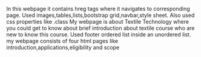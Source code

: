 In this webpage it contains hreg tags where it navigates to corresponding page. 
Used images,tables,lists,bootstrap grid,navbar,style sheet.
Also used css properties like .class
My webpage is about Textile Technology where you could get to know about brief introduction about textile course who are new to know this course.
Used footer ordered list inside an unordered list.
my webpage consists of four html pages like introduction,applications,eligibility and scope
